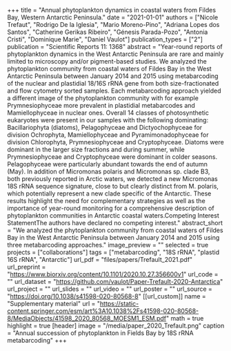 +++
title = "Annual phytoplankton dynamics in coastal waters from Fildes Bay, Western Antarctic Peninsula."
date = "2021-01-01"
authors = ["Nicole Trefaut", "Rodrigo De la Iglesia", "Mario Moreno-Pino", "Adriana Lopes dos Santos", "Catherine Gerikas Ribeiro", "Génesis Parada-Pozo", "Antonia Cristi", "Dominique Marie", "Daniel Vaulot"]
publication_types = ["2"]
publication = "Scientific Reports 11: 1368"
abstract = "Year-round reports of phytoplankton dynamics in the West Antarctic Peninsula are rare and mainly limited to microscopy and/or pigment-based studies. We analyzed the phytoplankton community from coastal waters of Fildes Bay in the West Antarctic Peninsula between January 2014 and 2015 using metabarcoding of the nuclear and plastidial 18/16S rRNA gene from both size-fractionated and flow cytometry sorted samples. Each metabarcoding approach yielded a different image of the phytoplankton community with for example Prymnesiophyceae more prevalent in plastidial metabarcodes and Mamiellophyceae in nuclear ones. Overall 14 classes of photosynthetic eukaryotes were present in our samples with the following dominating: Bacillariophyta (diatoms), Pelagophyceae and Dictyochophyceae for division Ochrophyta, Mamiellophyceae and Pyramimonadophyceae for division Chlorophyta, Prymnesiophyceae and Cryptophyceae. Diatoms were dominant in the larger size fractions and during summer, while Prymnesiophyceae and Cryptophyceae were dominant in colder seasons. Pelagophyceae were particularly abundant towards the end of autumn (May). In addition of Micromonas polaris and Micromonas sp. clade B3, both previously reported in Arctic waters, we detected a new Micromonas 18S rRNA sequence signature, close to but clearly distinct from M. polaris, which potentially represent a new clade specific of the Antarctic. These results highlight the need for complementary strategies as well as the importance of year-round monitoring for a comprehensive description of phytoplankton communities in Antarctic coastal waters.Competing Interest StatementThe authors have declared no competing interest."
abstract_short = "We analyzed the phytoplankton community from coastal waters of Fildes Bay in the West Antarctic Peninsula between January 2014 and 2015 using three metabarcoding approaches."
image_preview = ""
selected = true
projects = ["collaborations"]
tags = ["metabarcoding", "18S rRNA", "plastid 16S rRNA", "Antarctic"]
url_pdf = "files/papers/Trefault_2021.pdf"
url_preprint = "https://www.biorxiv.org/content/10.1101/2020.10.27.356600v1"
url_code = ""
url_dataset = "https://github.com/vaulot/Paper-Trefault-2020-Antarctica"
url_project = ""
url_slides = ""
url_video = ""
url_poster = ""
url_source = "https://doi.org/10.1038/s41598-020-80568-8"
[[url_custom]]
    name = "Supplementary material"
    url = "https://static-content.springer.com/esm/art%3A10.1038%2Fs41598-020-80568-8/MediaObjects/41598_2020_80568_MOESM1_ESM.pdf"
math = true
highlight = true
[header]
image = "/media/paper_2020_Trefault.png"
caption = "Annual succession of phytoplankton in Fields Bay by 18S rRNA metabarcoding"
+++
